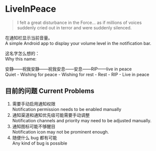 # LiveInPeace

>I felt a great disturbance in the Force... as if millions of voices suddenly cried out in terror and were suddenly silenced.

在通知栏显示当前音量。  
A simple Android app to display your volume level in the notification bar.  

这名字怎么想的：  
Why this name:  
  
安静——祝我安静——祝我安息——安息——RIP——live in peace  
Quiet - Wishing for peace - Wishing for rest - Rest - RIP - Live in peace  

## 目前的问题 Current Problems

1. 需要手动启用通知权限  
   Notification permission needs to be enabled manually
2. 通知渠道和通知优先级可能需要手动调整   
   Notification channels and priority may need to be adjusted manually.
3. 通知图标可能不够醒目  
   Notification icon may not be prominent enough.
4. 随便什么 bug 都有可能  
   Any kind of bug is possible
